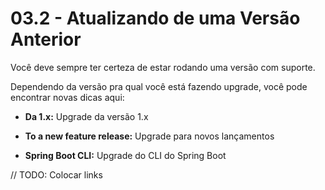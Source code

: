 # 03.2 - Atualizando de uma Versão Anterior

Você deve sempre ter certeza de estar rodando uma versão com suporte.

Dependendo da versão pra qual você está fazendo upgrade, você pode encontrar novas dicas aqui:

* **Da 1.x:** Upgrade da versão 1.x

* **To a new feature release:** Upgrade para novos lançamentos

* **Spring Boot CLI:** Upgrade do CLI do Spring Boot

// TODO: Colocar links
